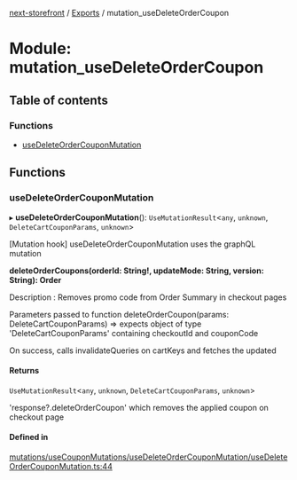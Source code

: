 [next-storefront](../README.md) / [Exports](../modules.md) / mutation_useDeleteOrderCoupon

# Module: mutation_useDeleteOrderCoupon

## Table of contents

### Functions

- [useDeleteOrderCouponMutation](mutation_useDeleteOrderCoupon.md#usedeleteordercouponmutation)

## Functions

### useDeleteOrderCouponMutation

▸ **useDeleteOrderCouponMutation**(): `UseMutationResult`<`any`, `unknown`, `DeleteCartCouponParams`, `unknown`\>

[Mutation hook] useDeleteOrderCouponMutation uses the graphQL mutation

<b>deleteOrderCoupons(orderId: String!, updateMode: String, version: String): Order</b>

Description : Removes promo code from Order Summary in checkout pages

Parameters passed to function deleteOrderCoupon(params: DeleteCartCouponParams) => expects object of type 'DeleteCartCouponParams' containing checkoutId and couponCode

On success, calls invalidateQueries on cartKeys and fetches the updated

#### Returns

`UseMutationResult`<`any`, `unknown`, `DeleteCartCouponParams`, `unknown`\>

'response?.deleteOrderCoupon' which removes the applied coupon on checkout page

#### Defined in

[mutations/useCouponMutations/useDeleteOrderCouponMutation/useDeleteOrderCouponMutation.ts:44](https://github.com/KiboSoftware/nextjs-storefront/blob/2f9709d/hooks/mutations/useCouponMutations/useDeleteOrderCouponMutation/useDeleteOrderCouponMutation.ts#L44)
